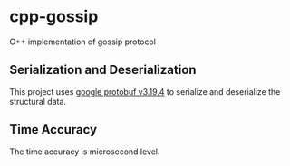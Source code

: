 # cpp-gossip
C++ implementation of gossip protocol

## Serialization and Deserialization
This project uses [google protobuf v3.19.4](https://github.com/protocolbuffers/protobuf) to serialize and deserialize the structural data.

## Time Accuracy
The time accuracy is microsecond level.